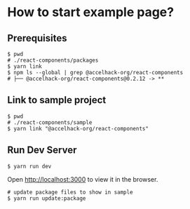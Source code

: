 # How to start example page?

## Prerequisites
```shell
$ pwd  
# ./react-components/packages
$ yarn link
$ npm ls --global | grep @accelhack-org/react-components
# ├── @accelhack-org/react-components@0.2.12 -> **
```

## Link to sample project
```shell
$ pwd  
# ./react-components/sample
$ yarn link "@accelhack-org/react-components"
```

## Run Dev Server
```shell
$ yarn run dev
```

Open [http://localhost:3000](http://localhost:3000) to view it in the browser.

```shell
# update package files to show in sample
$ yarn run update:package
```